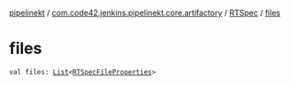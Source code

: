 [pipelinekt](../../index.md) / [com.code42.jenkins.pipelinekt.core.artifactory](../index.md) / [RTSpec](index.md) / [files](./files.md)

# files

`val files: `[`List`](https://kotlinlang.org/api/latest/jvm/stdlib/kotlin.collections/-list/index.html)`<`[`RTSpecFileProperties`](../-r-t-spec-file-properties/index.md)`>`